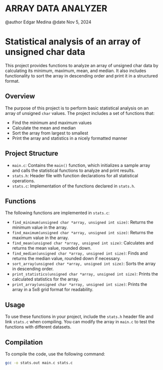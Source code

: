 
# ARRAY DATA ANALYZER

@author Edgar Medina
@date Nov 5, 2024

# Statistical analysis of an array of unsigned char data

This project provides functions to analyze an array of unsigned char data by calculating its minimum, maximum, mean, and median. 
It also includes functionality to sort the array in descending order and print it in a structured format.

## Overview

The purpose of this project is to perform basic statistical analysis on an array of unsigned `char` values. The project includes a set of functions that:
- Find the minimum and maximum values
- Calculate the mean and median
- Sort the array from largest to smallest
- Print the array and statistics in a nicely formatted manner

## Project Structure

- `main.c`: Contains the `main()` function, which initializes a sample array and calls the statistical functions to analyze and print results.
- `stats.h`: Header file with function declarations for all statistical operations.
- `stats.c`: Implementation of the functions declared in `stats.h`.

## Functions

The following functions are implemented in `stats.c`:

- `find_minimum(unsigned char *array, unsigned int size)`: Returns the minimum value in the array.
- `find_maximum(unsigned char *array, unsigned int size)`: Returns the maximum value in the array.
- `find_mean(unsigned char *array, unsigned int size)`: Calculates and returns the mean value, rounded down.
- `find_median(unsigned char *array, unsigned int size)`: Finds and returns the median value, rounded down if necessary.
- `sort_array(unsigned char *array, unsigned int size)`: Sorts the array in descending order.
- `print_statistics(unsigned char *array, unsigned int size)`: Prints the calculated statistics for the array.
- `print_array(unsigned char *array, unsigned int size)`: Prints the array in a 5x8 grid format for readability.

## Usage

To use these functions in your project, include the `stats.h` header file and link `stats.c` when compiling. You can modify the array in `main.c` to test the functions with different datasets.


## Compilation

To compile the code, use the following command:


```bash
gcc -o stats.out main.c stats.c


